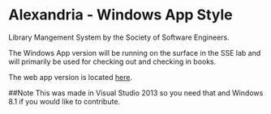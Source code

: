 # Alexandria - Windows App Style

Library Mangement System by the Society of Software Engineers. 

The Windows App version will be running on the surface in the SSE lab and will primarily be used for checking out and checking in books.  

The web app version is located [here](http://github.com/rit-sse/alexandria).

##Note
This was made in Visual Studio 2013 so you need that and Windows 8.1 if you would like to contribute.
